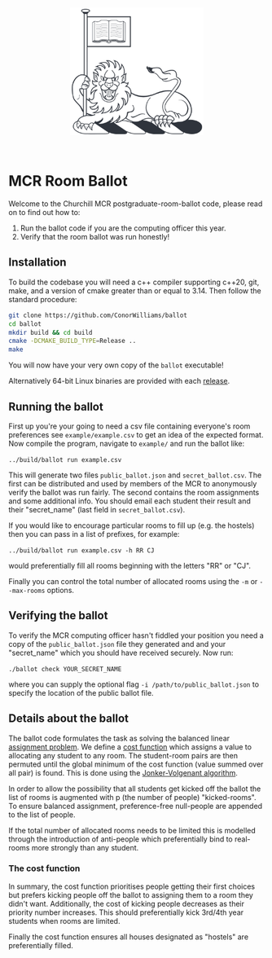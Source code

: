 <br />
<p align="center">
  <img src="./logo/ChuLion.png" height="250" />
</p>
<br />

# MCR Room Ballot

Welcome to the Churchill MCR postgraduate-room-ballot code, please read on to find out how to: 

1. Run the ballot code if you are the computing officer this year.
2. Verify that the room ballot was run honestly!

## Installation
To build the codebase you will need a c++ compiler supporting c++20, git, make, and a version of cmake greater than or equal to 3.14. Then follow the standard procedure:


```zsh
git clone https://github.com/ConorWilliams/ballot
cd ballot
mkdir build && cd build
cmake -DCMAKE_BUILD_TYPE=Release ..
make
```

You will now have your very own copy of the `ballot` executable! 

Alternatively 64-bit Linux binaries are provided with each [release](https://github.com/ConorWilliams/ballot/releases).

## Running the ballot

First up you're your going to need a csv file containing everyone's room preferences see `example/example.csv` to get an idea of the expected format. Now compile the program, navigate to `example/` and run the ballot like:

 `../build/ballot run example.csv`

This will generate two files `public_ballot.json` and `secret_ballot.csv`. The first can be distributed and used by members of the MCR to anonymously verify the ballot was run fairly. The second contains the room assignments and some additional info. You should email each student their result and their "secret_name" (last field in `secret_ballot.csv`).

If you would like to encourage particular rooms to fill up (e.g. the hostels) then you can pass in a list of prefixes, for example: 

`../build/ballot run example.csv -h RR CJ`

would preferentially fill all rooms beginning with the letters "RR" or "CJ".

Finally you can control the total number of allocated rooms using the `-m` or `--max-rooms` options.

## Verifying the ballot

To verify the MCR computing officer hasn't fiddled your position you need a copy of the `public_ballot.json` file they generated and and your "secret_name" which you should have received securely. Now run:

`./ballot check YOUR_SECRET_NAME `

where you can supply the optional flag `-i /path/to/public_ballot.json` to specify the location of the public ballot file.

## Details about the ballot

The ballot code formulates the task as solving the balanced linear [assignment problem](https://en.wikipedia.org/wiki/Assignment_problem). We define a [cost function](src/cost.hpp) which assigns a value to allocating any student to any room. The student-room pairs are then permuted until the global minimum of the cost function (value summed over all pair) is found. This is done using the [Jonker-Volgenant algorithm](https://doi.org/10.1007/BF02278710). 

In order to allow the possibility that all students get kicked off the ballot the list of rooms is augmented with p (the number of people) "kicked-rooms". To ensure balanced assignment, preference-free null-people are appended to the list of people. 

If the total number of allocated rooms needs to be limited this is modelled through the introduction of anti-people which preferentially bind to real-rooms more strongly than any student.   

### The cost function

In summary, the cost function prioritises people getting their first choices but prefers kicking people off the ballot to assigning them to a room they didn't want. Additionally, the cost of kicking people decreases as their priority number increases. This should preferentially kick 3rd/4th year students when rooms are limited.

Finally the cost function ensures all houses designated as "hostels" are preferentially filled.


 
